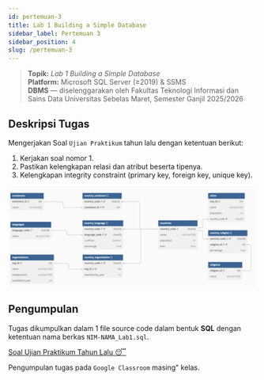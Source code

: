 ```yaml
---
id: pertemuan-3
title: Lab 1 Building a Simple Database
sidebar_label: Pertemuan 3
sidebar_position: 4
slug: /pertemuan-3
---
```


> **Topik:** *Lab 1 Building a Simple Database*  
> **Platform:** Microsoft SQL Server (≥2019) & SSMS  
> **DBMS** — diselenggarakan oleh Fakultas Teknologi Informasi dan Sains Data Universitas Sebelas Maret, Semester Ganjil 2025/2026

## Deskripsi Tugas

Mengerjakan Soal `Ujian Praktikum` tahun lalu dengan ketentuan berikut:

1. Kerjakan soal nomor 1.
2. Pastikan kelengkapan relasi dan atribut beserta tipenya.
3. Kelengkapan integrity constraint (primary key, foreign key, unique key).

![ERD](/img/p3/1.png)

## Pengumpulan

Tugas dikumpulkan dalam 1 file source code dalam bentuk **SQL** dengan ketentuan nama berkas `NIM-NAMA_Lab1.sql`.

[Soal Ujian Praktikum Tahun Lalu 😴](https://drive.google.com/file/d/1DrxYqehUlhj_GRY-BcGMsjUiUYqgpGIN/view?usp=sharing)

Pengumpulan tugas pada `Google Classroom` masing" kelas.